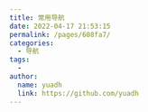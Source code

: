 ```yaml
---
title: 常用导航
date: 2022-04-17 21:53:15
permalink: /pages/608fa7/
categories:
  - 导航
tags:
  - 
author: 
  name: yuadh
  link: https://github.com/yuadh
---
```

